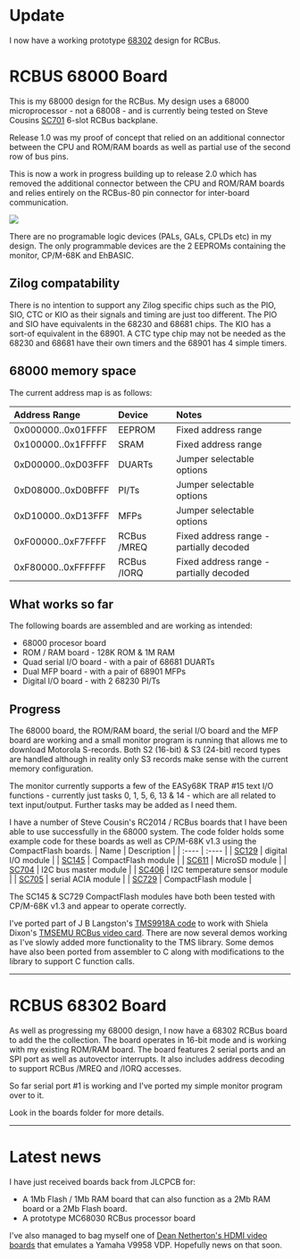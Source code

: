 # Update
I now have a working prototype [68302](#RCBus-68302-board) design for RCBus.

# RCBUS 68000 Board
This is my 68000 design for the RCBus. My design uses a 68000 microprocessor - not a 68008 - and is currently being tested on Steve Cousins [SC701](https://smallcomputercentral.com/rcbus/sc700-series/sc701-rcbus-backplane/) 6-slot RCBus backplane.

Release 1.0 was my proof of concept that relied on an additional connector between the CPU and ROM/RAM boards as well as partial use of the second row of bus pins.

This is now a work in progress building up to release 2.0 which has removed the additional connector between the CPU and ROM/RAM boards and relies entirely on the RCBus-80 pin connector for inter-board communication.

![](./images/Board_Set_1.JPG)

There are no programable logic devices (PALs, GALs, CPLDs etc) in my design. The only programmable devices are the 2 EEPROMs containing the monitor, CP/M-68K and EhBASIC.

## Zilog compatability
There is no intention to support any Zilog specific chips such as the PIO, SIO, CTC or KIO as their signals and timing are just too different. The PIO and SIO have equivalents in the 68230 and 68681 chips. The KIO has a sort-of equivalent in the 68901. A  CTC type chip may not be needed as the 68230 and 68681 have their own timers and the 68901 has 4 simple timers.

## 68000 memory space
The current address map is as follows:

| Address Range | Device | Notes |
| :---- | :---- | :---- |
| 0x000000..0x01FFFF | EEPROM | Fixed address range |
| 0x100000..0x1FFFFF | SRAM | Fixed address range |
| 0xD00000..0xD03FFF | DUARTs | Jumper selectable options |
| 0xD08000..0xD0BFFF | PI/Ts | Jumper selectable options |
| 0xD10000..0xD13FFF | MFPs | Jumper selectable options |
| 0xF00000..0xF7FFFF | RCBus /MREQ | Fixed address range - partially decoded |
| 0xF80000..0xFFFFFF | RCBus /IORQ | Fixed address range - partially decoded |

## What works so far
The following boards are assembled and are working as intended:
* 68000 procesor board
* ROM / RAM board - 128K ROM & 1M RAM
* Quad serial I/O board - with a pair of 68681 DUARTs
* Dual MFP board - with a pair of 68901 MFPs
* Digital I/O board - with 2 68230 PI/Ts

## Progress
The 68000 board, the ROM/RAM board, the serial I/O board and the MFP board are working and a small monitor program is running that allows me to download Motorola S-records. Both S2 (16-bit) & S3 (24-bit) record types are handled although in reality only S3 records make sense with the current memory configuration.

The monitor currently supports a few of the EASy68K TRAP #15 text I/O functions - currently just tasks 0, 1, 5, 6, 13 & 14 - which are all related to text input/output. Further tasks may be added as I need them.

I have a number of Steve Cousin's RC2014 / RCBus boards that I have been able to use successfully in the 68000 system. The code folder holds some example code for these boards as well as CP/M-68K v1.3 using the CompactFlash boards.
| Name | Description |
| :---- | :---- |
| [SC129](https://smallcomputercentral.com/rcbus/sc100-series/sc129-digital-i-o-rc2014/) | digital I/O module |
| [SC145](https://smallcomputercentral.com/rcbus/sc100-series/sc145-compact-flash-rc2014/) | CompactFlash module |
| [SC611](https://smallcomputercentral.com/rcbus/sc600-series/sc611-rcbus-micro-sd/) | MicroSD module |
| [SC704](https://smallcomputercentral.com/rcbus/sc700-series/sc704-rcbus-i2c-bus-master/) | I2C bus master module |
| [SC406](https://smallcomputercentral.com/i2c-bus-modules/sc406-i2c-temperature-sensor-module/) | I2C temperature sensor module |
| [SC705](https://smallcomputercentral.com/rcbus/sc700-series/sc705-rcbus-serial-acia/) | serial ACIA module |
| [SC729](https://smallcomputercentral.com/rcbus/sc700-series/sc729-rcbus-compact-flash-module/) | CompactFlash module |

The SC145 & SC729 CompactFlash modules have both been tested with CP/M-68K v1.3 and appear to operate correctly.

I've ported part of J B Langston's [TMS9918A code](https://github.com/jblang/TMS9918A/tree/master) to work with Shiela Dixon's [TMSEMU RCBus video card](https://peacockmedia.software/RC2014/TMSEMU/). There are now several demos working as I've slowly added more functionality to the TMS library. Some demos have also been ported from assembler to C along with modifications to the library to support C function calls.

---

# RCBUS 68302 Board

As well as progressing my 68000 design, I now have a 68302 RCBus board to add the the collection. The board operates in 16-bit mode and is working with my existing ROM/RAM board. The board features 2 serial ports and an SPI port as well as autovector interrupts. It also includes address decoding to support RCBus /MREQ and /IORQ accesses.

So far serial port #1 is working and I've ported my simple monitor program over to it.

Look in the boards folder for more details.

---

# Latest news
I have just received boards back from JLCPCB for:
* A 1Mb Flash / 1Mb RAM board that can also function as a 2Mb RAM board or a 2Mb Flash board.
* A prototype MC68030 RCBus processor board

I've also managed to bag myself one of [Dean Netherton's HDMI video boards](https://www.dinoboards.com.au/hdmi-for-rc) that emulates a Yamaha V9958 VDP. Hopefully news on that soon.


